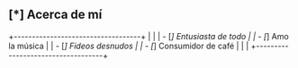## [*] Acerca de mí

  +-----------------------------------+
  |                                   |
  |  - [*] Entusiasta de todo         |
  |  - [*] Amo la música              |
  |  - [*] Fideos desnudos            |
  |  - [*] Consumidor de café         |
  |                                   |
  +-----------------------------------+
